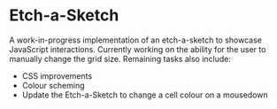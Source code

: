 # Etch-a-Sketch

A work-in-progress implementation of an etch-a-sketch to showcase JavaScript interactions. Currently working on the ability for the user to manually change the grid size. Remaining tasks also include:
- CSS improvements
- Colour scheming
- Update the Etch-a-Sketch to change a cell colour on a mousedown